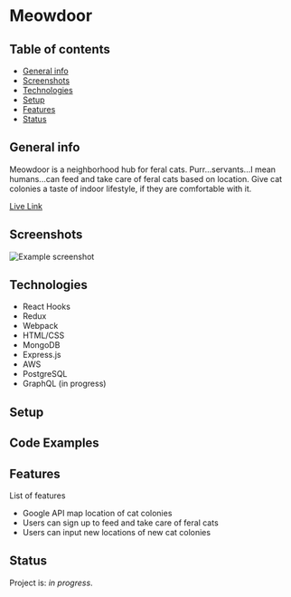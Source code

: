 # Meowdoor

## Table of contents
* [General info](#general-info)
* [Screenshots](#screenshots)
* [Technologies](#technologies)
* [Setup](#setup)
* [Features](#features)
* [Status](#status)

## General info
Meowdoor is a neighborhood hub for feral cats. Purr...servants...I mean humans...can feed and take care of feral cats based on location. Give cat colonies a taste of indoor lifestyle, if they are comfortable with it.

[Live Link]()

## Screenshots
![Example screenshot]()

## Technologies
* React Hooks
* Redux
* Webpack
* HTML/CSS
* MongoDB
* Express.js
* AWS
* PostgreSQL
* GraphQL (in progress)

## Setup

## Code Examples

## Features
List of features
* Google API map location of cat colonies
* Users can sign up to feed and take care of feral cats
* Users can input new locations of new cat colonies

## Status
Project is: _in progress_. 

